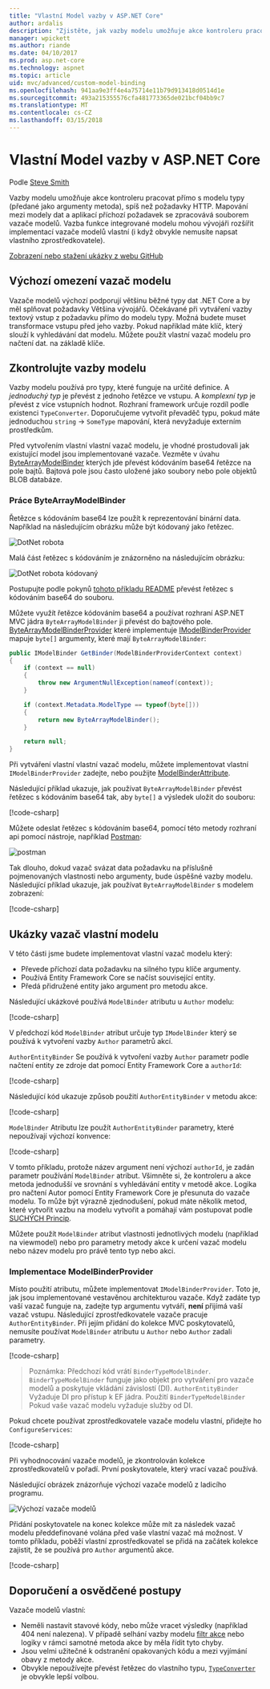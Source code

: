 ```yaml
---
title: "Vlastní Model vazby v ASP.NET Core"
author: ardalis
description: "Zjistěte, jak vazby modelu umožňuje akce kontroleru pracovat přímo s typy modelu v ASP.NET Core."
manager: wpickett
ms.author: riande
ms.date: 04/10/2017
ms.prod: asp.net-core
ms.technology: aspnet
ms.topic: article
uid: mvc/advanced/custom-model-binding
ms.openlocfilehash: 941aa9e3ff4e4a75714e11b79d913418d0514d1e
ms.sourcegitcommit: 493a215355576cfa481773365de021bcf04bb9c7
ms.translationtype: MT
ms.contentlocale: cs-CZ
ms.lasthandoff: 03/15/2018
---
```

# <a name="custom-model-binding-in-aspnet-core"></a>Vlastní Model vazby v ASP.NET Core

Podle [Steve Smith](https://ardalis.com/)

Vazby modelu umožňuje akce kontroleru pracovat přímo s modelu typy (předané jako argumenty metoda), spíš než požadavky HTTP. Mapování mezi modely dat a aplikací příchozí požadavek se zpracovává souborem vazače modelů. Vazba funkce integrované modelu mohou vývojáři rozšířit implementací vazače modelů vlastní (i když obvykle nemusíte napsat vlastního zprostředkovatele).

[Zobrazení nebo stažení ukázky z webu GitHub](https://github.com/aspnet/Docs/tree/master/aspnetcore/mvc/advanced/custom-model-binding/)

## <a name="default-model-binder-limitations"></a>Výchozí omezení vazač modelu

Vazače modelů výchozí podporují většinu běžné typy dat .NET Core a by měl splňovat požadavky Většina vývojářů. Očekávané při vytváření vazby textový vstup z požadavku přímo do modelu typy. Možná budete muset transformace vstupu před jeho vazby. Pokud například máte klíč, který slouží k vyhledávání dat modelu. Můžete použít vlastní vazač modelu pro načtení dat. na základě klíče.

## <a name="model-binding-review"></a>Zkontrolujte vazby modelu

Vazby modelu používá pro typy, které funguje na určité definice. A *jednoduchý typ* je převést z jednoho řetězce ve vstupu. A *komplexní typ* je převést z více vstupních hodnot. Rozhraní framework určuje rozdíl podle existenci `TypeConverter`. Doporučujeme vytvořit převaděč typu, pokud máte jednoduchou `string`  ->  `SomeType` mapování, která nevyžaduje externím prostředkům.

Před vytvořením vlastní vlastní vazač modelu, je vhodné prostudovali jak existující model jsou implementované vazače. Vezměte v úvahu [ByteArrayModelBinder](https://docs.microsoft.com/aspnet/core/api/microsoft.aspnetcore.mvc.modelbinding.binders.bytearraymodelbinder) kterých jde převést kódováním base64 řetězce na pole bajtů. Bajtová pole jsou často uložené jako soubory nebo pole objektů BLOB databáze.

### <a name="working-with-the-bytearraymodelbinder"></a>Práce ByteArrayModelBinder

Řetězce s kódováním base64 lze použít k reprezentování binární data. Například na následujícím obrázku může být kódovaný jako řetězec.

![DotNet robota](custom-model-binding/images/bot.png "robota dotnet.")

Malá část řetězec s kódováním je znázorněno na následujícím obrázku:

![DotNet robota kódovaný](custom-model-binding/images/encoded-bot.png "kódovaný robota dotnet.")

Postupujte podle pokynů [tohoto příkladu README](https://github.com/aspnet/Docs/blob/master/aspnetcore/mvc/advanced/custom-model-binding/sample/CustomModelBindingSample/README.md) převést řetězec s kódováním base64 do souboru.

Můžete využít řetězce kódováním base64 a používat rozhraní ASP.NET MVC jádra `ByteArrayModelBinder` ji převést do bajtového pole. [ByteArrayModelBinderProvider](https://docs.microsoft.com/aspnet/core/api/microsoft.aspnetcore.mvc.modelbinding.binders.bytearraymodelbinderprovider) které implementuje [IModelBinderProvider](https://docs.microsoft.com/aspnet/core/api/microsoft.aspnetcore.mvc.modelbinding.imodelbinderprovider) mapuje `byte[]` argumenty, které mají `ByteArrayModelBinder`:

```csharp
public IModelBinder GetBinder(ModelBinderProviderContext context)
{
    if (context == null)
    {
        throw new ArgumentNullException(nameof(context));
    }

    if (context.Metadata.ModelType == typeof(byte[]))
    {
        return new ByteArrayModelBinder();
    }

    return null;
}
```

Při vytváření vlastní vlastní vazač modelu, můžete implementovat vlastní `IModelBinderProvider` zadejte, nebo použijte [ModelBinderAttribute](https://docs.microsoft.com/aspnet/core/api/microsoft.aspnetcore.mvc.modelbinderattribute).

Následující příklad ukazuje, jak používat `ByteArrayModelBinder` převést řetězec s kódováním base64 tak, aby `byte[]` a výsledek uložit do souboru:

[!code-csharp[](custom-model-binding/sample/CustomModelBindingSample/Controllers/ImageController.cs?name=post1&highlight=3)]

Můžete odeslat řetězec s kódováním base64, pomocí této metody rozhraní api pomocí nástroje, například [Postman](https://www.getpostman.com/):

![postman](custom-model-binding/images/postman.png "postman")

Tak dlouho, dokud vazač svázat data požadavku na příslušně pojmenovaných vlastnosti nebo argumenty, bude úspěšné vazby modelu. Následující příklad ukazuje, jak používat `ByteArrayModelBinder` s modelem zobrazení:

[!code-csharp[](custom-model-binding/sample/CustomModelBindingSample/Controllers/ImageController.cs?name=post2&highlight=2)]

## <a name="custom-model-binder-sample"></a>Ukázky vazač vlastní modelu

V této části jsme budete implementovat vlastní vazač modelu který:

- Převede příchozí data požadavku na silného typu klíče argumenty.
- Používá Entity Framework Core se načíst související entity.
- Předá přidružené entity jako argument pro metodu akce.

Následující ukázkové používá `ModelBinder` atributu u `Author` modelu:

[!code-csharp[](custom-model-binding/sample/CustomModelBindingSample/Data/Author.cs?highlight=10)]

V předchozí kód `ModelBinder` atribut určuje typ `IModelBinder` který se používá k vytvoření vazby `Author` parametrů akcí. 

`AuthorEntityBinder` Se používá k vytvoření vazby `Author` parametr podle načtení entity ze zdroje dat pomocí Entity Framework Core a `authorId`:

[!code-csharp[](custom-model-binding/sample/CustomModelBindingSample/Binders/AuthorEntityBinder.cs?name=demo)]

Následující kód ukazuje způsob použití `AuthorEntityBinder` v metodu akce:

[!code-csharp[](custom-model-binding/sample/CustomModelBindingSample/Controllers/BoundAuthorsController.cs?name=demo2&highlight=2)]

`ModelBinder` Atributu lze použít `AuthorEntityBinder` parametry, které nepoužívají výchozí konvence:

[!code-csharp[](custom-model-binding/sample/CustomModelBindingSample/Controllers/BoundAuthorsController.cs?name=demo1&highlight=2)]

V tomto příkladu, protože název argument není výchozí `authorId`, je zadán parametr používání `ModelBinder` atribut. Všimněte si, že kontroleru a akce metoda jednodušší ve srovnání s vyhledávání entity v metodě akce. Logika pro načtení Autor pomocí Entity Framework Core je přesunuta do vazače modelu. To může být výrazně zjednodušení, pokud máte několik metod, které vytvořit vazbu na modelu vytvořit a pomáhají vám postupovat podle [SUCHÝCH Princip](http://deviq.com/don-t-repeat-yourself/).

Můžete použít `ModelBinder` atribut vlastnosti jednotlivých modelu (například na viewmodel) nebo pro parametry metody akce k určení vazač modelu nebo název modelu pro právě tento typ nebo akci.

### <a name="implementing-a-modelbinderprovider"></a>Implementace ModelBinderProvider

Místo použití atributu, můžete implementovat `IModelBinderProvider`. Toto je, jak jsou implementované vestavěnou architekturou vazače. Když zadáte typ vaší vazač funguje na, zadejte typ argumentu vytváří, **není** přijímá vaší vazač vstupu. Následující zprostředkovatele vazače pracuje `AuthorEntityBinder`. Při jejím přidání do kolekce MVC poskytovatelů, nemusíte používat `ModelBinder` atributu u `Author` nebo `Author` zadali parametry.

[!code-csharp[](custom-model-binding/sample/CustomModelBindingSample/Binders/AuthorEntityBinderProvider.cs?highlight=17-20)]

> Poznámka: Předchozí kód vrátí `BinderTypeModelBinder`. `BinderTypeModelBinder` funguje jako objekt pro vytváření pro vazače modelů a poskytuje vkládání závislostí (DI). `AuthorEntityBinder` Vyžaduje DI pro přístup k EF jádra. Použití `BinderTypeModelBinder` Pokud vaše vazač modelu vyžaduje služby od DI.

Pokud chcete používat zprostředkovatele vazače modelu vlastní, přidejte ho `ConfigureServices`:

[!code-csharp[](custom-model-binding/sample/CustomModelBindingSample/Startup.cs?name=callout&highlight=5-9)]

Při vyhodnocování vazače modelů, je zkontrolován kolekce zprostředkovatelů v pořadí. První poskytovatele, který vrací vazač používá.

Následující obrázek znázorňuje výchozí vazače modelů z ladicího programu.

![Výchozí vazače modelů](custom-model-binding/images/default-model-binders.png "výchozí vazače modelů")

Přidání poskytovatele na konec kolekce může mít za následek vazač modelu předdefinované volána před vaše vlastní vazač má možnost. V tomto příkladu, poběží vlastní zprostředkovatel se přidá na začátek kolekce zajistit, že se používá pro `Author` argumentů akce.

[!code-csharp[](custom-model-binding/sample/CustomModelBindingSample/Startup.cs?name=callout&highlight=5-9)]

## <a name="recommendations-and-best-practices"></a>Doporučení a osvědčené postupy

Vazače modelů vlastní:
- Neměli nastavit stavové kódy, nebo může vracet výsledky (například 404 není nalezena). V případě selhání vazby modelu [filtr akce](xref:mvc/controllers/filters) nebo logiky v rámci samotné metoda akce by měla řídit tyto chyby.
- Jsou velmi užitečné k odstranění opakovaných kódu a mezi vyjímání obavy z metody akce.
- Obvykle nepoužívejte převést řetězec do vlastního typu, [ `TypeConverter` ](https://docs.microsoft.com//dotnet/api/system.componentmodel.typeconverter) je obvykle lepší volbou.
